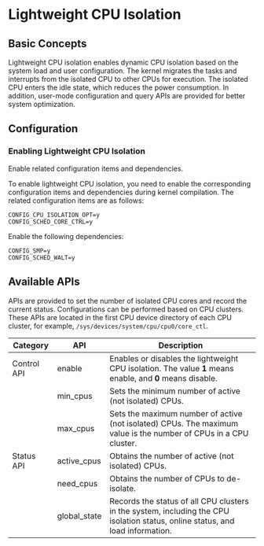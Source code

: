 # Lightweight CPU Isolation


## Basic Concepts

Lightweight CPU isolation enables dynamic CPU isolation based on the system load and user configuration. The kernel migrates the tasks and interrupts from the isolated CPU to other CPUs for execution. The isolated CPU enters the idle state, which reduces the power consumption. In addition, user-mode configuration and query APIs are provided for better system optimization.


## Configuration

### Enabling Lightweight CPU Isolation
Enable related configuration items and dependencies.

To enable lightweight CPU isolation, you need to enable the corresponding configuration items and dependencies during kernel compilation. The related configuration items are as follows:

```
CONFIG_CPU_ISOLATION_OPT=y
CONFIG_SCHED_CORE_CTRL=y
```

Enable the following dependencies:

```
CONFIG_SMP=y
CONFIG_SCHED_WALT=y
```
## Available APIs

APIs are provided to set the number of isolated CPU cores and record the current status. Configurations can be performed based on CPU clusters. These APIs are located in the first CPU device directory of each CPU cluster, for example, `/sys/devices/system/cpu/cpu0/core_ctl`.

| Category| API         | Description                                      |
| ---- | ------------ | ---------------------------------------- |
| Control API| enable       | Enables or disables the lightweight CPU isolation. The value **1** means enable, and **0** means disable.                        |
|      | min_cpus     | Sets the minimum number of active (not isolated) CPUs.                       |
|      | max_cpus     | Sets the maximum number of active (not isolated) CPUs. The maximum value is the number of CPUs in a CPU cluster.|
| Status API| active_cpus  | Obtains the number of active (not isolated) CPUs.                       |
|      | need_cpus    | Obtains the number of CPUs to de-isolate.                         |
|      | global_state | Records the status of all CPU clusters in the system, including the CPU isolation status, online status, and load information.|

